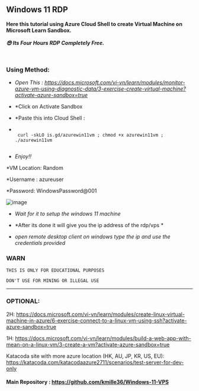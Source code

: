 ## Windows 11 RDP

**Here this tutorial using Azure Cloud Shell to create Virtual Machine on Microsoft Learn Sandbox.** <br><br>
***😎 Its Four Hours RDP Completely Free.***

<br>

### Using Method:


- *Open This : https://docs.microsoft.com/vi-vn/learn/modules/monitor-azure-vm-using-diagnostic-data/3-exercise-create-virtual-machine?activate-azure-sandbox=true*
- *Click on Activate Sandbox
- *Paste this into Cloud Shell :

-  ```console  
 
    curl -skLO is.gd/azurewin11vm ; chmod +x azurewin11vm ; ./azurewin11vm
    
    ```
- *Enjoy!!*

*VM Location: Random

*Username : azureuser

*Password: WindowsPassword@001


![image](https://user-images.githubusercontent.com/58414694/148490063-3657aeb5-541f-4e27-88a2-735ad990df0e.png)

- *Wait for it to setup the windows 11 machine*

- *After its done it will give you  the ip address of the rdp/vps *

- *open remote desktop client on windows type the ip and use the credentials provided*


### WARN
```
THIS IS ONLY FOR EDUCATIONAL PURPOSES

DON'T USE FOR MINING OR ILLEGAL USE
```
---

### OPTIONAL:

2H: https://docs.microsoft.com/vi-vn/learn/modules/create-linux-virtual-machine-in-azure/6-exercise-connect-to-a-linux-vm-using-ssh?activate-azure-sandbox=true

1H: https://docs.microsoft.com/vi-vn/learn/modules/build-a-web-app-with-mean-on-a-linux-vm/3-create-a-vm?activate-azure-sandbox=true

Katacoda site with more azure location (HK, AU, JP, KR, US, EU): https://katacoda.com/katacodaazure2711/scenarios/test-server-for-dev-only

#### Main Repository : https://github.com/kmille36/Windows-11-VPS
